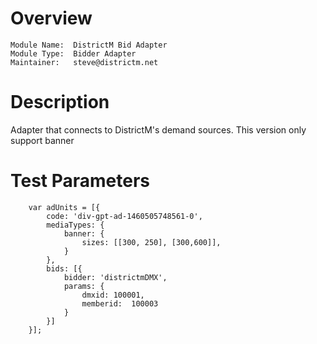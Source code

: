# Overview

```
Module Name:  DistrictM Bid Adapter
Module Type:  Bidder Adapter
Maintainer:	  steve@districtm.net
```

# Description

Adapter that connects to DistrictM's demand sources.
This version only support banner

# Test Parameters
```
    var adUnits = [{
        code: 'div-gpt-ad-1460505748561-0',
        mediaTypes: {
            banner: {
                sizes: [[300, 250], [300,600]],
            }
        },
        bids: [{
            bidder: 'districtmDMX',
            params: {
                dmxid: 100001,
                memberid:  100003
            }
        }]
    }];
```
